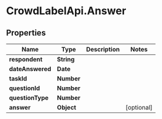 # CrowdLabelApi.Answer

## Properties

Name | Type | Description | Notes
------------ | ------------- | ------------- | -------------
**respondent** | **String** |  | 
**dateAnswered** | **Date** |  | 
**taskId** | **Number** |  | 
**questionId** | **Number** |  | 
**questionType** | **Number** |  | 
**answer** | **Object** |  | [optional] 


